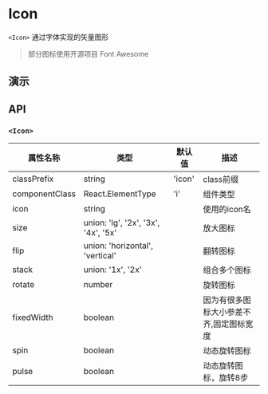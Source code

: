 # Icon [<i class="icon icon-edit2" ></i>](https://github.com/rsuite/rsuite.github.io/blob/master/src/components/iconFont/index.md)

`<Icon>` 通过字体实现的矢量图形

> 部分图标使用开源项目 Font Awesome

## 演示

<!--{demo}-->


## API

### `<Icon>`

| 属性名称        | 类型                              | 默认值  | 描述                   |
|----------------|-------------------------------------|--------|----------------------|
| classPrefix    | string                              | 'icon' | class前缀              |
| componentClass | React.ElementType                   | 'i'    | 组件类型                 |
| icon           | string                              |        | 使用的icon名             |
| size           | union: 'lg', '2x', '3x', '4x', '5x' |        | 放大图标                 |
| flip           | union: 'horizontal', 'vertical'     |        | 翻转图标                 |
| stack          | union: '1x', '2x'                   |        | 组合多个图标               |
| rotate         | number                              |        | 旋转图标                 |
| fixedWidth     | boolean                             |        | 因为有很多图标大小参差不齐,固定图标宽度 |
| spin           | boolean                             |        | 动态旋转图标               |
| pulse          | boolean                             |        | 动态旋转图标，旋转8步          |
